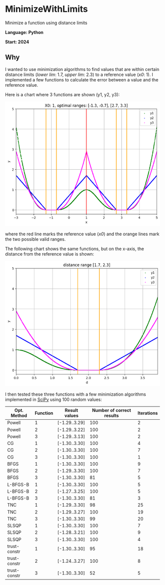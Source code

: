 # MinimizeWithLimits
Minimize a function using distance limits

**Language: Python**

**Start: 2024**

## Why
I wanted to use minimization algorithms to find values that are within certain distance limits (_lower lim_: 1.7, _upper lim_: 2.3) to a reference value (_x0_: 1). I implemented a few functions to calculate the error between a value and the reference value.

Here is a chart where 3 functions are shown (y1, y2, y3):

![chart](/images/chart1.png)

where the red line marks the reference value (_x0_) and the orange lines mark the two possible valid ranges.

The following chart shows the same functions, but on the x-axis, the distance from the reference value is shown:

![chart](/images/chart2.png)

I then tested these three functions with a few minimization algorithms implemented in [SciPy](https://docs.scipy.org/) using 100 random values:

| Opt. Method  | Function | Result values | Number of correct results  | Iterations |
|--------------|----------|---------------|----------------------------|------------|
| Powell       | 1        | [-1.29..3.29] | 100                        | 2          |
| Powell       | 2        | [-1.29..3.22] | 100                        | 2          |
| Powell       | 3        | [-1.29..3.13] | 100                        | 2          |
| CG           | 1        | [-1.30..3.30] | 100                        | 4          |
| CG           | 2        | [-1.30..3.30] | 100                        | 7          |
| CG           | 3        | [-1.30..3.30] | 100                        | 1          |
| BFGS         | 1        | [-1.30..3.30] | 100                        | 9          |
| BFGS         | 2        | [-1.29..3.30] | 100                        | 7          |
| BFGS         | 3        | [-1.30..3.30] | 81                         | 5          |
| L-BFGS-B     | 1        | [-1.30..3.30] | 100                        | 5          |
| L-BFGS-B     | 2        | [-1.27..3.25] | 100                        | 5          |
| L-BFGS-B     | 3        | [-1.30..3.30] | 81                         | 3          |
| TNC          | 1        | [-1.29..3.30] | 98                         | 25         |
| TNC          | 2        | [-1.29..3.27] | 100                        | 19         |
| TNC          | 3        | [-1.30..3.30] | 99                         | 20         |
| SLSQP        | 1        | [-1.30..3.30] | 100                        | 7          |
| SLSQP        | 2        | [-1.28..3.21] | 100                        | 9          |
| SLSQP        | 3        | [-1.30..3.30] | 100                        | 4          |
| trust-constr | 1        | [-1.30..3.30] | 95                         | 18         |
| trust-constr | 2        | [-1.24..3.27] | 100                        | 8          |
| trust-constr | 3        | [-1.30..3.30] | 52                         | 5          |








